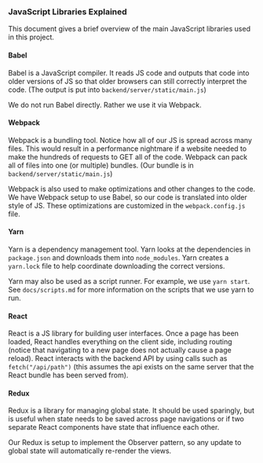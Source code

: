 ### JavaScript Libraries Explained

This document gives a brief overview of the main JavaScript libraries used in this project.

#### Babel

Babel is a JavaScript compiler. It reads JS code and outputs
that code into older versions of JS so that older browsers can still correctly
interpret the code. (The output is put into `backend/server/static/main.js`)

We do not run Babel directly. Rather we use it via Webpack.

#### Webpack

Webpack is a bundling tool. Notice how all of our JS is spread across many files.
This would result in a performance nightmare if a website needed to make the
hundreds of requests to GET all of the code. Webpack can pack all of files
into one (or multiple) bundles. (Our bundle is in `backend/server/static/main.js`)

Webpack is also used to make optimizations and other changes to the code.
We have Webpack setup to use Babel, so our code is translated into older style of JS.
These optimizations are customized in the `webpack.config.js` file.

#### Yarn

Yarn is a dependency management tool. Yarn looks at the dependencies in `package.json`
and downloads them into `node_modules`. Yarn creates a `yarn.lock` file to help
coordinate downloading the correct versions.

Yarn may also be used as a script runner. For example, we use `yarn start`.
See `docs/scripts.md` for more information on the scripts that we use yarn to run.

#### React

React is a JS library for building user interfaces. Once a page has been loaded,
React handles everything on the client side, including routing (notice that
navigating to a new page does not actually cause a page reload). React interacts
with the backend API by using calls such as `fetch("/api/path")` (this assumes
the api exists on the same server that the React bundle has been served from).

#### Redux

Redux is a library for managing global state. It should be used sparingly,
but is useful when state needs to be saved across page navigations or if
two separate React components have state that influence each other.

Our Redux is setup to implement the Observer pattern, so any update to global
state will automatically re-render the views.
